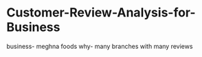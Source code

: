 # Customer-Review-Analysis-for-Business
business- meghna foods
why- many branches with many reviews
